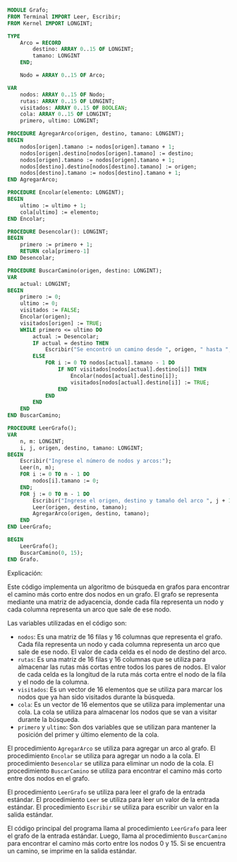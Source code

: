 ```modula-2
MODULE Grafo;
FROM Terminal IMPORT Leer, Escribir;
FROM Kernel IMPORT LONGINT;

TYPE
    Arco = RECORD
        destino: ARRAY 0..15 OF LONGINT;
        tamano: LONGINT
    END;

    Nodo = ARRAY 0..15 OF Arco;

VAR
    nodos: ARRAY 0..15 OF Nodo;
    rutas: ARRAY 0..15 OF LONGINT;
    visitados: ARRAY 0..15 OF BOOLEAN;
    cola: ARRAY 0..15 OF LONGINT;
    primero, ultimo: LONGINT;

PROCEDURE AgregarArco(origen, destino, tamano: LONGINT);
BEGIN
    nodos[origen].tamano := nodos[origen].tamano + 1;
    nodos[origen].destino[nodos[origen].tamano] := destino;
    nodos[origen].tamano := nodos[origen].tamano + 1;
    nodos[destino].destino[nodos[destino].tamano] := origen;
    nodos[destino].tamano := nodos[destino].tamano + 1;
END AgregarArco;

PROCEDURE Encolar(elemento: LONGINT);
BEGIN
    ultimo := ultimo + 1;
    cola[ultimo] := elemento;
END Encolar;

PROCEDURE Desencolar(): LONGINT;
BEGIN
    primero := primero + 1;
    RETURN cola[primero-1]
END Desencolar;

PROCEDURE BuscarCamino(origen, destino: LONGINT);
VAR
    actual: LONGINT;
BEGIN
    primero := 0;
    ultimo := 0;
    visitados := FALSE;
    Encolar(origen);
    visitados[origen] := TRUE;
    WHILE primero <= ultimo DO
        actual := Desencolar;
        IF actual = destino THEN
            Escribir("Se encontró un camino desde ", origen, " hasta ", destino, NL)
        ELSE
            FOR i := 0 TO nodos[actual].tamano - 1 DO
                IF NOT visitados[nodos[actual].destino[i]] THEN
                    Encolar(nodos[actual].destino[i]);
                    visitados[nodos[actual].destino[i]] := TRUE;
                END
            END
        END
    END
END BuscarCamino;

PROCEDURE LeerGrafo();
VAR
    n, m: LONGINT;
    i, j, origen, destino, tamano: LONGINT;
BEGIN
    Escribir("Ingrese el número de nodos y arcos:");
    Leer(n, m);
    FOR i := 0 TO n - 1 DO
        nodos[i].tamano := 0;
    END;
    FOR j := 0 TO m - 1 DO
        Escribir("Ingrese el origen, destino y tamaño del arco ", j + 1, ": ");
        Leer(origen, destino, tamano);
        AgregarArco(origen, destino, tamano);
    END
END LeerGrafo;

BEGIN
    LeerGrafo();
    BuscarCamino(0, 15);
END Grafo.
```

Explicación:

Este código implementa un algoritmo de búsqueda en grafos para encontrar el camino más corto entre dos nodos en un grafo. El grafo se representa mediante una matriz de adyacencia, donde cada fila representa un nodo y cada columna representa un arco que sale de ese nodo.

Las variables utilizadas en el código son:

* `nodos`: Es una matriz de 16 filas y 16 columnas que representa el grafo. Cada fila representa un nodo y cada columna representa un arco que sale de ese nodo. El valor de cada celda es el nodo de destino del arco.
* `rutas`: Es una matriz de 16 filas y 16 columnas que se utiliza para almacenar las rutas más cortas entre todos los pares de nodos. El valor de cada celda es la longitud de la ruta más corta entre el nodo de la fila y el nodo de la columna.
* `visitados`: Es un vector de 16 elementos que se utiliza para marcar los nodos que ya han sido visitados durante la búsqueda.
* `cola`: Es un vector de 16 elementos que se utiliza para implementar una cola. La cola se utiliza para almacenar los nodos que se van a visitar durante la búsqueda.
* `primero` y `ultimo`: Son dos variables que se utilizan para mantener la posición del primer y último elemento de la cola.

El procedimiento `AgregarArco` se utiliza para agregar un arco al grafo. El procedimiento `Encolar` se utiliza para agregar un nodo a la cola. El procedimiento `Desencolar` se utiliza para eliminar un nodo de la cola. El procedimiento `BuscarCamino` se utiliza para encontrar el camino más corto entre dos nodos en el grafo.

El procedimiento `LeerGrafo` se utiliza para leer el grafo de la entrada estándar. El procedimiento `Leer` se utiliza para leer un valor de la entrada estándar. El procedimiento `Escribir` se utiliza para escribir un valor en la salida estándar.

El código principal del programa llama al procedimiento `LeerGrafo` para leer el grafo de la entrada estándar. Luego, llama al procedimiento `BuscarCamino` para encontrar el camino más corto entre los nodos 0 y 15. Si se encuentra un camino, se imprime en la salida estándar.